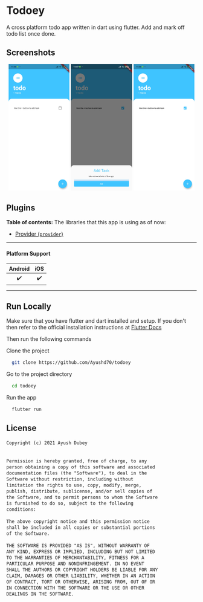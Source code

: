 # Todoey

A cross platform todo app written in dart using flutter. Add and mark off todo list once done.

## Screenshots

<p align="center">
  <img width="32%" src="screenshots/ss.jpg?raw=true">
  <img width="32%" src="screenshots/ss1.jpg?raw=true">
  <img width="32%" src="screenshots/ss2.jpg?raw=true">
</p>


## Plugins

**Table of contents:**
The libraries that this app is using as of now:

- [Provider (`provider`)](https://pub.dev/packages/provider)
---

#### Platform Support

| Android |  iOS  |
| :-----: | :---: |
|    ✔️    |   ✔️   |

---

## Run Locally

Make sure that you have flutter and dart installed and setup. If you don't then refer to the official installation instructions at [Flutter Docs](https://flutter.dev/docs/get-started/install)

Then run the following commands

Clone the project

```bash
  git clone https://github.com/Ayushd70/todoey
```

Go to the project directory

```bash
  cd todoey
```

Run the app

```bash
  flutter run
```

## License

```
Copyright (c) 2021 Ayush Dubey


Permission is hereby granted, free of charge, to any
person obtaining a copy of this software and associated
documentation files (the "Software"), to deal in the
Software without restriction, including without
limitation the rights to use, copy, modify, merge,
publish, distribute, sublicense, and/or sell copies of
the Software, and to permit persons to whom the Software
is furnished to do so, subject to the following
conditions:

The above copyright notice and this permission notice
shall be included in all copies or substantial portions
of the Software.

THE SOFTWARE IS PROVIDED "AS IS", WITHOUT WARRANTY OF
ANY KIND, EXPRESS OR IMPLIED, INCLUDING BUT NOT LIMITED
TO THE WARRANTIES OF MERCHANTABILITY, FITNESS FOR A
PARTICULAR PURPOSE AND NONINFRINGEMENT. IN NO EVENT
SHALL THE AUTHORS OR COPYRIGHT HOLDERS BE LIABLE FOR ANY
CLAIM, DAMAGES OR OTHER LIABILITY, WHETHER IN AN ACTION
OF CONTRACT, TORT OR OTHERWISE, ARISING FROM, OUT OF OR
IN CONNECTION WITH THE SOFTWARE OR THE USE OR OTHER
DEALINGS IN THE SOFTWARE.
```